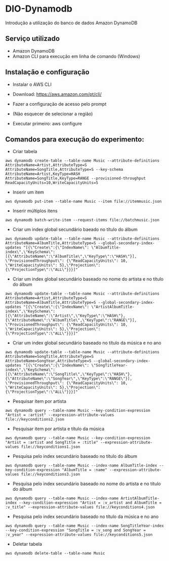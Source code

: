 # DIO-Dynamodb
Introdução a utilização do banco de dados Amazon DynamoDB 

## Serviço utilizado
  - Amazon DynamoDB
  - Amazon CLI para execução em linha de comando (Windows)
 
 ## Instalação e configuração
  - Instalar o AWS CLI
  - Download: https://aws.amazon.com/pt/cli/
 
  - Fazer a configuração de acesso pelo prompt
  - (Não esquecer de selecionar a região)
  - Executar primeiro: aws configure
 
## Comandos para execução do experimento:

- Criar tabela
```
aws dynamodb create-table --table-name Music --attribute-definitions AttributeName=Artist,AttributeType=S AttributeName=SongTitle,AttributeType=S --key-schema AttributeName=Artist,KeyType=HASH AttributeName=SongTitle,KeyType=RANGE --provisioned-throughput ReadCapacityUnits=10,WriteCapacityUnits=5

```

- Inserir um item
```
aws dynamodb put-item --table-name Music --item file://itemmusic.json

```

- Inserir múltiplos itens
```
aws dynamodb batch-write-item --request-items file://batchmusic.json
```

- Criar um index global secundário baeado no título do álbum
```
aws dynamodb update-table --table-name Music --attribute-definitions AttributeName=AlbumTitle,AttributeType=S --global-secondary-index-updates "[{\"Create\":{\"IndexName\": \"AlbumTitle-index\",\"KeySchema\":[{\"AttributeName\":\"AlbumTitle\",\"KeyType\":\"HASH\"}], \"ProvisionedThroughput\": {\"ReadCapacityUnits\": 10, \"WriteCapacityUnits\": 5},\"Projection\":{\"ProjectionType\":\"ALL\"}}}]"
```

- Criar um index global secundário baseado no nome do artista e no título do álbum
```
aws dynamodb update-table --table-name Music --attribute-definitions AttributeName=Artist,AttributeType=S AttributeName=AlbumTitle,AttributeType=S --global-secondary-index-updates "[{\"Create\":{\"IndexName\": \"ArtistAlbumTitle-index\",\"KeySchema\":[{\"AttributeName\":\"Artist\",\"KeyType\":\"HASH\"}, {\"AttributeName\":\"AlbumTitle\",\"KeyType\":\"RANGE\"}], \"ProvisionedThroughput\": {\"ReadCapacityUnits\": 10, \"WriteCapacityUnits\": 5},\"Projection\":{\"ProjectionType\":\"ALL\"}}}]"
```

- Criar um index global secundário baseado no título da música e no ano
```
aws dynamodb update-table --table-name Music --attribute-definitions AttributeName=SongTitle,AttributeType=S AttributeName=SongYear,AttributeType=S --global-secondary-index-updates "[{\"Create\":{\"IndexName\": \"SongTitleYear-index\",\"KeySchema\":[{\"AttributeName\":\"SongTitle\",\"KeyType\":\"HASH\"}, {\"AttributeName\":\"SongYear\",\"KeyType\":\"RANGE\"}], \"ProvisionedThroughput\": {\"ReadCapacityUnits\": 10, \"WriteCapacityUnits\": 5},\"Projection\":{\"ProjectionType\":\"ALL\"}}}]"
```

- Pesquisar item por artista
```
aws dynamodb query --table-name Music --key-condition-expression "Artist = :artist" --expression-attribute-values file://keyconditions2.json 
```

- Pesquisar item por artista e título da música
```
aws dynamodb query --table-name Music --key-condition-expression "Artist = :artist and SongTitle = :title" --expression-attribute-values file://keyconditions1.json
```

- Pesquisa pelo index secundário baseado no título do álbum
```
aws dynamodb query --table-name Music --index-name AlbumTitle-index --key-condition-expression "AlbumTitle = :name" --expression-attribute-values file://keyconditions3.json  
```

- Pesquisa pelo index secundário baseado no nome do artista e no título do álbum
```
aws dynamodb query --table-name Music --index-name ArtistAlbumTitle-index --key-condition-expression "Artist = :v_artist and AlbumTitle = :v_title" --expression-attribute-values file://keyconditions4.json
```

- Pesquisa pelo index secundário baseado no título da música e no ano
```
aws dynamodb query --table-name Music --index-name SongTitleYear-index --key-condition-expression "SongTitle = :v_song and SongYear = :v_year" --expression-attribute-values file://keyconditions5.json
```

- Deletar tabela
```
aws dynamodb delete-table --table-name Music
```
